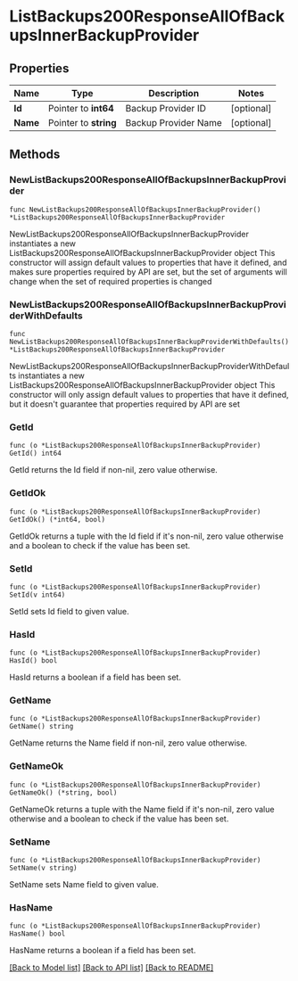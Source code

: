 # ListBackups200ResponseAllOfBackupsInnerBackupProvider

## Properties

Name | Type | Description | Notes
------------ | ------------- | ------------- | -------------
**Id** | Pointer to **int64** | Backup Provider ID | [optional] 
**Name** | Pointer to **string** | Backup Provider Name | [optional] 

## Methods

### NewListBackups200ResponseAllOfBackupsInnerBackupProvider

`func NewListBackups200ResponseAllOfBackupsInnerBackupProvider() *ListBackups200ResponseAllOfBackupsInnerBackupProvider`

NewListBackups200ResponseAllOfBackupsInnerBackupProvider instantiates a new ListBackups200ResponseAllOfBackupsInnerBackupProvider object
This constructor will assign default values to properties that have it defined,
and makes sure properties required by API are set, but the set of arguments
will change when the set of required properties is changed

### NewListBackups200ResponseAllOfBackupsInnerBackupProviderWithDefaults

`func NewListBackups200ResponseAllOfBackupsInnerBackupProviderWithDefaults() *ListBackups200ResponseAllOfBackupsInnerBackupProvider`

NewListBackups200ResponseAllOfBackupsInnerBackupProviderWithDefaults instantiates a new ListBackups200ResponseAllOfBackupsInnerBackupProvider object
This constructor will only assign default values to properties that have it defined,
but it doesn't guarantee that properties required by API are set

### GetId

`func (o *ListBackups200ResponseAllOfBackupsInnerBackupProvider) GetId() int64`

GetId returns the Id field if non-nil, zero value otherwise.

### GetIdOk

`func (o *ListBackups200ResponseAllOfBackupsInnerBackupProvider) GetIdOk() (*int64, bool)`

GetIdOk returns a tuple with the Id field if it's non-nil, zero value otherwise
and a boolean to check if the value has been set.

### SetId

`func (o *ListBackups200ResponseAllOfBackupsInnerBackupProvider) SetId(v int64)`

SetId sets Id field to given value.

### HasId

`func (o *ListBackups200ResponseAllOfBackupsInnerBackupProvider) HasId() bool`

HasId returns a boolean if a field has been set.

### GetName

`func (o *ListBackups200ResponseAllOfBackupsInnerBackupProvider) GetName() string`

GetName returns the Name field if non-nil, zero value otherwise.

### GetNameOk

`func (o *ListBackups200ResponseAllOfBackupsInnerBackupProvider) GetNameOk() (*string, bool)`

GetNameOk returns a tuple with the Name field if it's non-nil, zero value otherwise
and a boolean to check if the value has been set.

### SetName

`func (o *ListBackups200ResponseAllOfBackupsInnerBackupProvider) SetName(v string)`

SetName sets Name field to given value.

### HasName

`func (o *ListBackups200ResponseAllOfBackupsInnerBackupProvider) HasName() bool`

HasName returns a boolean if a field has been set.


[[Back to Model list]](../README.md#documentation-for-models) [[Back to API list]](../README.md#documentation-for-api-endpoints) [[Back to README]](../README.md)


